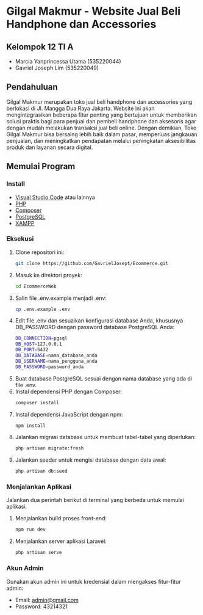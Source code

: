 # Gilgal Makmur - Website Jual Beli Handphone dan Accessories 

## Kelompok 12 TI A 

- Marcia Yanprincessa Utama (535220044)
- Gavriel Joseph Lim (535220049)

## Pendahuluan 
Gilgal Makmur merupakan toko jual beli handphone dan accessories yang berlokasi di Jl. Mangga Dua Raya Jakarta. Website ini akan mengintegrasikan beberapa fitur penting yang bertujuan untuk memberikan solusi praktis bagi para penjual dan pembeli handphone dan aksesoris agar dengan mudah melakukan transaksi jual beli online. Dengan demikian, Toko Gilgal Makmur bisa bersaing lebih baik dalam pasar, memperluas jangkauan penjualan, dan meningkatkan pendapatan melalui peningkatan aksesibilitas produk dan layanan secara digital.

## Memulai Program 
### Install 
- [Visual Studio Code](https://code.visualstudio.com/) atau lainnya
- [PHP](https://www.php.net/)
- [Composer](https://getcomposer.org/)
- [PostgreSQL](https://www.postgresql.org/)
- [XAMPP](https://www.apachefriends.org/index.html)

### Eksekusi 
1. Clone repositori ini:
   ```bash
   git clone https://github.com/GavrielJosept/Ecommerce.git
2. Masuk ke direktori proyek:
   ```bash
   cd EcommerceWeb
3. Salin file .env.example menjadi .env:
    ```bash
   cp .env.example .env
4. Edit file .env dan sesuaikan konfigurasi database Anda, khususnya DB_PASSWORD dengan password database PostgreSQL Anda:
    ```bash
    DB_CONNECTION=pgsql
    DB_HOST=127.0.0.1
    DB_PORT=5432
    DB_DATABASE=nama_database_anda
    DB_USERNAME=nama_pengguna_anda
    DB_PASSWORD=password_anda
5. Buat database PostgreSQL sesuai dengan nama database yang ada di file .env.
6. Instal dependensi PHP dengan Composer:
   ```bash
   composer install
7. Instal dependensi JavaScript dengan npm:
   ```bash
   npm install
8. Jalankan migrasi database untuk membuat tabel-tabel yang diperlukan:
   ```bash
   php artisan migrate:fresh
9. Jalankan seeder untuk mengisi database dengan data awal:
    ```bash
   php artisan db:seed

### Menjalankan Aplikasi 
Jalankan dua perintah berikut di terminal yang berbeda untuk memulai aplikasi:
1. Menjalankan build proses front-end:
   ```bash
   npm run dev
2. Menjalankan server aplikasi Laravel:
   ```bash
   php artisan serve

### Akun Admin 
Gunakan akun admin ini untuk kredensial dalam mengakses fitur-fitur admin:
- Email: admin@gmail.com
- Password: 43214321


